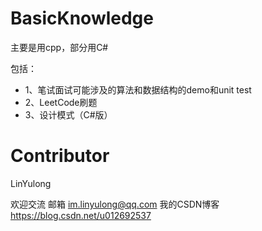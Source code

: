 # BasicKnowledge
主要是用cpp，部分用C#

包括：
* 1、笔试面试可能涉及的算法和数据结构的demo和unit test
* 2、LeetCode刷题
* 3、设计模式（C#版）

# Contributor
LinYulong

欢迎交流
邮箱 im.linyulong@qq.com
我的CSDN博客 https://blog.csdn.net/u012692537
